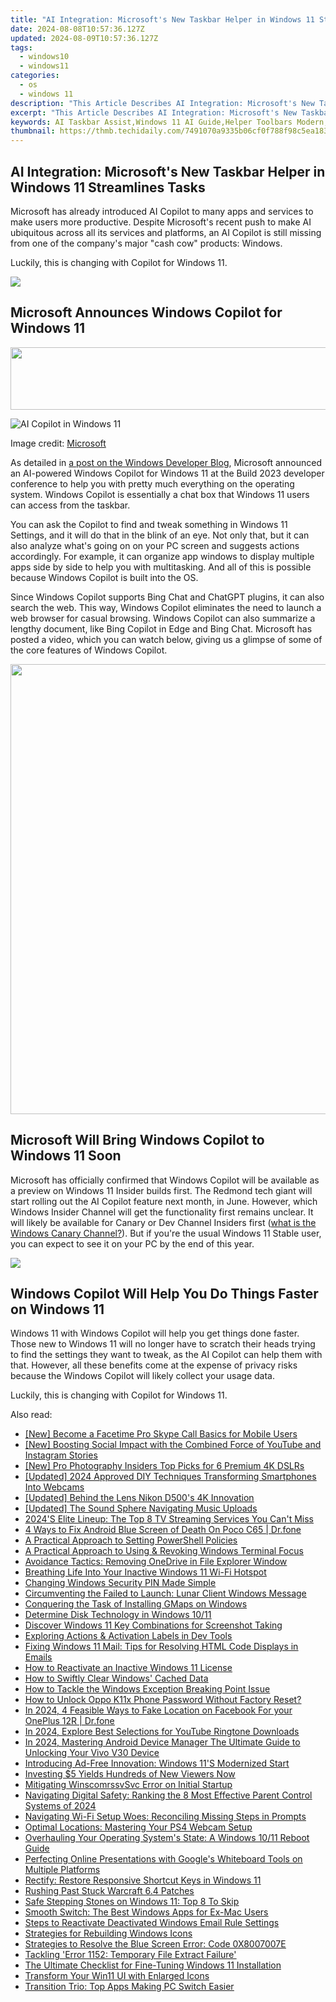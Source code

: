 ```yaml
---
title: "AI Integration: Microsoft's New Taskbar Helper in Windows 11 Streamlines Tasks"
date: 2024-08-08T10:57:36.127Z
updated: 2024-08-09T10:57:36.127Z
tags:
  - windows10
  - windows11
categories:
  - os
  - windows 11
description: "This Article Describes AI Integration: Microsoft's New Taskbar Helper in Windows 11 Streamlines Tasks"
excerpt: "This Article Describes AI Integration: Microsoft's New Taskbar Helper in Windows 11 Streamlines Tasks"
keywords: AI Taskbar Assist,Windows 11 AI Guide,Helper Toolbars Modern,Microsoft's AI UI,Streamlined Task Help,Integrated Taskbar AI,AI-Enhanced Workflow
thumbnail: https://thmb.techidaily.com/7491070a9335b06cf0f788f98c5ea183aa46a07a80cbbf656563b42cbf1b4542.jpg
---
```


## AI Integration: Microsoft's New Taskbar Helper in Windows 11 Streamlines Tasks

 Microsoft has already introduced AI Copilot to many apps and services to make users more productive. Despite Microsoft's recent push to make AI ubiquitous across all its services and platforms, an AI Copilot is still missing from one of the company's major "cash cow" products: Windows.

 Luckily, this is changing with Copilot for Windows 11\.

<!-- affiliate ads begin -->
<a href="https://secure.2checkout.com/order/checkout.php?PRODS=3851655&QTY=1&AFFILIATE=108875&CART=1"><img src="http://www.aiseesoft.com/avangate/30p/banner.jpg" border="0"></a>
<!-- affiliate ads end -->
## Microsoft Announces Windows Copilot for Windows 11

<!-- affiliate ads begin -->
<a href="https://imp.i110150.net/c/5597632/924299/11305" target="_top" id="924299"><img src="//a.impactradius-go.com/display-ad/11305-924299" border="0" alt="" width="520" height="100"/></a>
<!-- affiliate ads end -->
![AI Copilot in Windows 11](https://static1.makeuseofimages.com/wordpress/wp-content/uploads/2023/05/windows-ai-copilot.jpg)

Image credit: [Microsoft](https://blogs.windows.com/windowsdeveloper/2023/05/23/bringing-the-power-of-ai-to-windows-11-unlocking-a-new-era-of-productivity-for-customers-and-developers-with-windows-copilot-and-dev-home/)

 As detailed in [a post on the Windows Developer Blog](https://blogs.windows.com/windowsdeveloper/2023/05/23/bringing-the-power-of-ai-to-windows-11-unlocking-a-new-era-of-productivity-for-customers-and-developers-with-windows-copilot-and-dev-home/), Microsoft announced an AI-powered Windows Copilot for Windows 11 at the Build 2023 developer conference to help you with pretty much everything on the operating system. Windows Copilot is essentially a chat box that Windows 11 users can access from the taskbar.

 You can ask the Copilot to find and tweak something in Windows 11 Settings, and it will do that in the blink of an eye. Not only that, but it can also analyze what's going on on your PC screen and suggests actions accordingly. For example, it can organize app windows to display multiple apps side by side to help you with multitasking. And all of this is possible because Windows Copilot is built into the OS.

 Since Windows Copilot supports Bing Chat and ChatGPT plugins, it can also search the web. This way, Windows Copilot eliminates the need to launch a web browser for casual browsing. Windows Copilot can also summarize a lengthy document, like Bing Copilot in Edge and Bing Chat. Microsoft has posted a video, which you can watch below, giving us a glimpse of some of the core features of Windows Copilot.

<!-- affiliate ads begin -->
<a href="https://lightailing.sjv.io/c/5597632/1638364/17190" target="_top" id="1638364"><img src="//a.impactradius-go.com/display-ad/17190-1638364" border="0" alt="" width="1280" height="720"/></a><img height="0" width="0" src="https://imp.pxf.io/i/5597632/1638364/17190" style="position:absolute;visibility:hidden;" border="0" />
<!-- affiliate ads end -->
## Microsoft Will Bring Windows Copilot to Windows 11 Soon

 Microsoft has officially confirmed that Windows Copilot will be available as a preview on Windows 11 Insider builds first. The Redmond tech giant will start rolling out the AI Copilot feature next month, in June. However, which Windows Insider Channel will get the functionality first remains unclear. It will likely be available for Canary or Dev Channel Insiders first ([what is the Windows Canary Channel?](http://www.makeuseof.com/what-is-windows-insider-canary-channel/)). But if you're the usual Windows 11 Stable user, you can expect to see it on your PC by the end of this year.

<!-- affiliate ads begin -->
<a href="https://secure.2checkout.com/order/checkout.php?PRODS=3546200&QTY=1&AFFILIATE=108875&CART=1"><img src="http://www.binteko.com/sites/default/files/banner01_468x60a.gif" border="0"></a>
<!-- affiliate ads end -->
## Windows Copilot Will Help You Do Things Faster on Windows 11

 Windows 11 with Windows Copilot will help you get things done faster. Those new to Windows 11 will no longer have to scratch their heads trying to find the settings they want to tweak, as the AI Copilot can help them with that. However, all these benefits come at the expense of privacy risks because the Windows Copilot will likely collect your usage data.

 Luckily, this is changing with Copilot for Windows 11\.



<ins class="adsbygoogle"
      style="display:block"
      data-ad-client="ca-pub-7571918770474297"
      data-ad-slot="8358498916"
      data-ad-format="auto"
      data-full-width-responsive="true"></ins>
<span class="atpl-alsoreadstyle">Also read:</span>
<div><ul>
<li><a href="https://desktop-recording.techidaily.com/new-become-a-facetime-pro-skype-call-basics-for-mobile-users/"><u>[New] Become a Facetime Pro  Skype Call Basics for Mobile Users</u></a></li>
<li><a href="https://instagram-videos.techidaily.com/new-boosting-social-impact-with-the-combined-force-of-youtube-and-instagram-stories/"><u>[New] Boosting Social Impact with the Combined Force of YouTube and Instagram Stories</u></a></li>
<li><a href="https://vp-tips.techidaily.com/new-pro-photography-insiders-top-picks-for-6-premium-4k-dslrs/"><u>[New] Pro Photography Insiders  Top Picks for 6 Premium 4K DSLRs</u></a></li>
<li><a href="https://video-capture.techidaily.com/updated-2024-approved-diy-techniques-transforming-smartphones-into-webcams/"><u>[Updated] 2024 Approved  DIY Techniques  Transforming Smartphones Into Webcams</u></a></li>
<li><a href="https://extra-resources.techidaily.com/updated-behind-the-lens-nikon-d500s-4k-innovation/"><u>[Updated] Behind the Lens  Nikon D500's 4K Innovation</u></a></li>
<li><a href="https://facebook-video-footage.techidaily.com/updated-the-sound-sphere-navigating-music-uploads/"><u>[Updated] The Sound Sphere  Navigating Music Uploads</u></a></li>
<li><a href="https://tech-renaissance.techidaily.com/2024s-elite-lineup-the-top-8-tv-streaming-services-you-cant-miss/"><u>2024'S Elite Lineup: The Top 8 TV Streaming Services You Can't Miss</u></a></li>
<li><a href="https://howto.techidaily.com/4-ways-to-fix-android-blue-screen-of-death-on-poco-c65-drfone-by-drfone-fix-android-problems-fix-android-problems/"><u>4 Ways to Fix Android Blue Screen of Death On Poco C65 | Dr.fone</u></a></li>
<li><a href="https://win11-tips.techidaily.com/a-practical-approach-to-setting-powershell-policies/"><u>A Practical Approach to Setting PowerShell Policies</u></a></li>
<li><a href="https://win11-tips.techidaily.com/a-practical-approach-to-using-and-revoking-windows-terminal-focus/"><u>A Practical Approach to Using & Revoking Windows Terminal Focus</u></a></li>
<li><a href="https://win11-tips.techidaily.com/avoidance-tactics-removing-onedrive-in-file-explorer-window/"><u>Avoidance Tactics: Removing OneDrive in File Explorer Window</u></a></li>
<li><a href="https://win11-tips.techidaily.com/breathing-life-into-your-inactive-windows-11-wi-fi-hotspot/"><u>Breathing Life Into Your Inactive Windows 11 Wi-Fi Hotspot</u></a></li>
<li><a href="https://win11-tips.techidaily.com/changing-windows-security-pin-made-simple/"><u>Changing Windows Security PIN Made Simple</u></a></li>
<li><a href="https://win11-tips.techidaily.com/circumventing-the-failed-to-launch-lunar-client-windows-message/"><u>Circumventing the Failed to Launch: Lunar Client Windows Message</u></a></li>
<li><a href="https://win11-tips.techidaily.com/conquering-the-task-of-installing-gmaps-on-windows/"><u>Conquering the Task of Installing GMaps on Windows</u></a></li>
<li><a href="https://win11-tips.techidaily.com/determine-disk-technology-in-windows-1011/"><u>Determine Disk Technology in Windows 10/11</u></a></li>
<li><a href="https://win11-tips.techidaily.com/discover-windows-11-key-combinations-for-screenshot-taking/"><u>Discover Windows 11 Key Combinations for Screenshot Taking</u></a></li>
<li><a href="https://win11-tips.techidaily.com/exploring-actions-and-activation-labels-in-dev-tools/"><u>Exploring Actions & Activation Labels in Dev Tools</u></a></li>
<li><a href="https://win11-tips.techidaily.com/fixing-windows-11-mail-tips-for-resolving-html-code-displays-in-emails/"><u>Fixing Windows 11 Mail: Tips for Resolving HTML Code Displays in Emails</u></a></li>
<li><a href="https://win11-tips.techidaily.com/how-to-reactivate-an-inactive-windows-11-license/"><u>How to Reactivate an Inactive Windows 11 License</u></a></li>
<li><a href="https://win11-tips.techidaily.com/how-to-swiftly-clear-windows-cached-data/"><u>How to Swiftly Clear Windows' Cached Data</u></a></li>
<li><a href="https://win11-tips.techidaily.com/how-to-tackle-the-windows-exception-breaking-point-issue/"><u>How to Tackle the Windows Exception Breaking Point Issue</u></a></li>
<li><a href="https://easy-unlock-android.techidaily.com/how-to-unlock-oppo-k11x-phone-password-without-factory-reset-by-drfone-android/"><u>How to Unlock Oppo K11x Phone Password Without Factory Reset?</u></a></li>
<li><a href="https://location-social.techidaily.com/in-2024-4-feasible-ways-to-fake-location-on-facebook-for-your-oneplus-12r-drfone-by-drfone-virtual-android/"><u>In 2024, 4 Feasible Ways to Fake Location on Facebook For your OnePlus 12R | Dr.fone</u></a></li>
<li><a href="https://vp-tips.techidaily.com/in-2024-explore-best-selections-for-youtube-ringtone-downloads/"><u>In 2024, Explore Best Selections for YouTube Ringtone Downloads</u></a></li>
<li><a href="https://unlock-android.techidaily.com/in-2024-mastering-android-device-manager-the-ultimate-guide-to-unlocking-your-vivo-v30-device-by-drfone-android/"><u>In 2024, Mastering Android Device Manager The Ultimate Guide to Unlocking Your Vivo V30 Device</u></a></li>
<li><a href="https://win11-tips.techidaily.com/introducing-ad-free-innovation-windows-11s-modernized-start/"><u>Introducing Ad-Free Innovation: Windows 11'S Modernized Start</u></a></li>
<li><a href="https://youtube-videos.techidaily.com/investing-5-yields-hundreds-of-new-viewers-now/"><u>Investing $5 Yields Hundreds of New Viewers Now</u></a></li>
<li><a href="https://win11-tips.techidaily.com/mitigating-winscomrssvsvc-error-on-initial-startup/"><u>Mitigating WinscomrssvSvc Error on Initial Startup</u></a></li>
<li><a href="https://techno-recovery.techidaily.com/navigating-digital-safety-ranking-the-8-most-effective-parent-control-systems-of-2024/"><u>Navigating Digital Safety: Ranking the 8 Most Effective Parent Control Systems of 2024</u></a></li>
<li><a href="https://win11-tips.techidaily.com/navigating-wi-fi-setup-woes-reconciling-missing-steps-in-prompts/"><u>Navigating Wi-Fi Setup Woes: Reconciling Missing Steps in Prompts</u></a></li>
<li><a href="https://buynow-reviews.techidaily.com/optimal-locations-mastering-your-ps4-webcam-setup/"><u>Optimal Locations: Mastering Your PS4 Webcam Setup</u></a></li>
<li><a href="https://win11-tips.techidaily.com/overhauling-your-operating-systems-state-a-windows-1011-reboot-guide/"><u>Overhauling Your Operating System's State: A Windows 10/11 Reboot Guide</u></a></li>
<li><a href="https://on-screen-recording.techidaily.com/perfecting-online-presentations-with-googles-whiteboard-tools-on-multiple-platforms/"><u>Perfecting Online Presentations with Google's Whiteboard Tools on Multiple Platforms</u></a></li>
<li><a href="https://win11-tips.techidaily.com/rectify-restore-responsive-shortcut-keys-in-windows-11/"><u>Rectify: Restore Responsive Shortcut Keys in Windows 11</u></a></li>
<li><a href="https://win11-tips.techidaily.com/rushing-past-stuck-warcraft-64-patches/"><u>Rushing Past Stuck Warcraft 6.4 Patches</u></a></li>
<li><a href="https://win11-tips.techidaily.com/safe-stepping-stones-on-windows-11-top-8-to-skip/"><u>Safe Stepping Stones on Windows 11: Top 8 To Skip</u></a></li>
<li><a href="https://win11-tips.techidaily.com/smooth-switch-the-best-windows-apps-for-ex-mac-users/"><u>Smooth Switch: The Best Windows Apps for Ex-Mac Users</u></a></li>
<li><a href="https://win11-tips.techidaily.com/steps-to-reactivate-deactivated-windows-email-rule-settings/"><u>Steps to Reactivate Deactivated Windows Email Rule Settings</u></a></li>
<li><a href="https://win11-tips.techidaily.com/strategies-for-rebuilding-windows-icons/"><u>Strategies for Rebuilding Windows Icons</u></a></li>
<li><a href="https://win11-tips.techidaily.com/strategies-to-resolve-the-blue-screen-error-code-0x8007007e/"><u>Strategies to Resolve the Blue Screen Error: Code 0X8007007E</u></a></li>
<li><a href="https://win11-tips.techidaily.com/tackling-error-1152-temporary-file-extract-failure/"><u>Tackling 'Error 1152: Temporary File Extract Failure'</u></a></li>
<li><a href="https://win11-tips.techidaily.com/the-ultimate-checklist-for-fine-tuning-windows-11-installation/"><u>The Ultimate Checklist for Fine-Tuning Windows 11 Installation</u></a></li>
<li><a href="https://win11-tips.techidaily.com/transform-your-win11-ui-with-enlarged-icons/"><u>Transform Your Win11 UI with Enlarged Icons</u></a></li>
<li><a href="https://win11-tips.techidaily.com/transition-trio-top-apps-making-pc-switch-easier/"><u>Transition Trio: Top Apps Making PC Switch Easier</u></a></li>
</ul></div>
